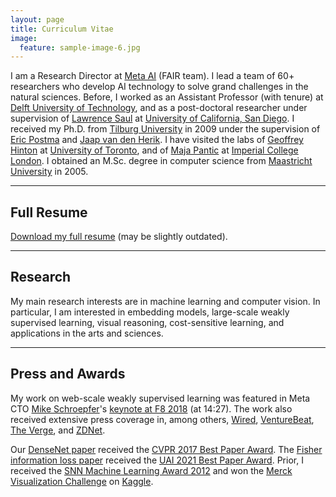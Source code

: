 ```yaml
---
layout: page
title: Curriculum Vitae
image:
  feature: sample-image-6.jpg
---
```



I am a Research Director at [Meta AI](https://ai.facebook.com/) (FAIR team). I lead a team of 60+ researchers who develop AI technology to solve grand challenges in the natural sciences. Before, I worked as an Assistant Professor (with tenure) at [Delft University of Technology](http://www.tudelft.nl), and as a post-doctoral researcher under supervision of [Lawrence Saul](http://cseweb.ucsd.edu/~saul/) at [University of California, San Diego](http://www.ucsd.edu). I received my Ph.D. from [Tilburg University](https://www.tilburguniversity.edu) in 2009 under the supervision of [Eric Postma](http://www.ericpostma.nl) and [Jaap van den Herik](http://www.law.leidenuniv.nl/org/metajuridica/elaw/medewerkers/jaapvandenherik.html). I have visited the labs of [Geoffrey Hinton](http://www.cs.toronto.edu/~hinton/) at [University of Toronto](http://www.utoronto.ca), and of [Maja Pantic](http://ibug.doc.ic.ac.uk/maja/) at [Imperial College London](http://www3.imperial.ac.uk). I obtained an M.Sc. degree in computer science from [Maastricht University](http://www.maastrichtuniversity.nl) in 2005. 

---

## Full Resume

<i class="fa fa-file-pdf-o"></i> [Download my full resume](resume.pdf) (may be slightly outdated).

---

## Research

My main research interests are in machine learning and computer vision. In particular, I am interested in embedding models, large-scale weakly supervised learning, visual reasoning, cost-sensitive learning, and applications in the arts and sciences.

---

## Press and Awards

My work on web-scale weakly supervised learning was featured in Meta CTO [Mike Schroepfer]()'s [keynote at F8 2018](https://developers.facebook.com/videos/f8-2018/f8-2018-day-2-keynote/) (at 14:27). The work also received extensive press coverage in, among others, [Wired](https://www.wired.com/story/your-instagram-dogs-and-cats-are-training-facebooks-ai/), [VentureBeat](https://venturebeat.com/2018/05/02/facebook-is-using-instagram-photos-and-hashtags-to-improve-its-computer-vision/), [The Verge](https://www.theverge.com/2018/5/2/17311808/facebook-instagram-ai-training-hashtag-images), and [ZDNet](https://www.zdnet.com/article/facebook-advances-computer-vision-using-hashtagged-pictures/).

Our [DenseNet paper](https://arxiv.org/pdf/1608.06993v2.pdf) received the [CVPR 2017 Best Paper Award](http://cvpr2017.thecvf.com/program/main_conference#cvpr2017_awards). The [Fisher information loss paper](https://arxiv.org/pdf/2102.11673.pdf) received the [UAI 2021 Best Paper Award](https://twitter.com/david_sontag/status/1420924101393321984). Prior, I received the [SNN Machine Learning Award 2012](http://www.mlplatform.nl) and won the [Merck Visualization Challenge](http://blog.kaggle.com/2012/11/02/t-distributed-stochastic-neighbor-embedding-wins-merck-viz-challenge/) on [Kaggle](http://www.kaggle.com).

